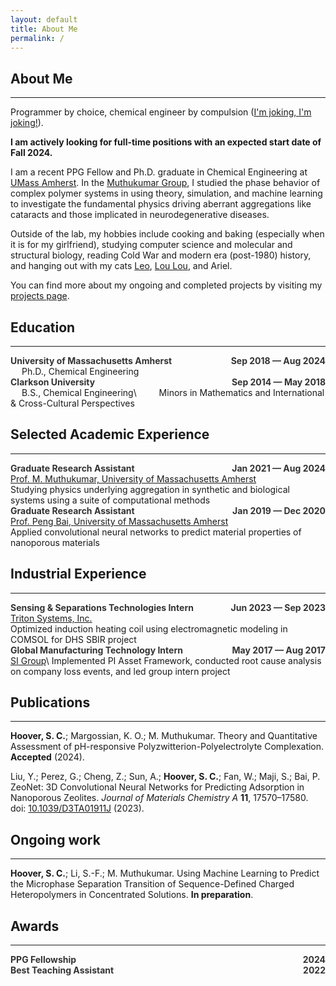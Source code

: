 ```yaml
---
layout: default
title: About Me
permalink: /
---
```


## About Me

---

Programmer by choice, chemical engineer by compulsion ([I'm joking, I'm
joking!](https://www.youtube.com/watch?v=Jt1GRckaQ_s)).

**I am actively looking for full-time positions with an expected start date of
Fall 2024.**

I am a recent PPG Fellow and Ph.D. graduate in Chemical Engineering at [UMass
Amherst](www.umass.edu/engineering/academics/departments/chemical-engineering).
In the [Muthukumar Group](http://theory.pse.umass.edu/), I studied the phase
behavior of complex polymer systems in using theory, simulation, and machine
learning to investigate the fundamental physics driving aberrant aggregations
like cataracts and those implicated in neurodegenerative diseases.

Outside of the lab, my hobbies include cooking and baking (especially when it
is for my girlfriend), studying computer science and molecular and structural
biology, reading Cold War and modern era (post-1980) history, and hanging out
with my cats [Leo](/assets/imgs/leo.png), [Lou Lou](/assets/imgs/loulou.png),
and Ariel.

You can find more about my ongoing and completed projects by visiting my
[projects page](/projects/).
  
## Education

---

<div style='text-align:left;'>
    <b><font color="#333333">University of Massachusetts Amherst</font></b>
    <span style='float:right;'>
        <b><font color="#333333">Sep 2018 &mdash; Aug 2024</font></b>
    </span>
</div>
&emsp; Ph.D., Chemical Engineering

<div style='text-align:left;'>
    <b><font color="#333333">Clarkson University</font></b>
    <span style='float:right;'>
        <b><font color="#333333">Sep 2014 &mdash; May 2018</font></b>
    </span>
</div>
&emsp; B.S., Chemical Engineering\
&emsp;&emsp; Minors in Mathematics and International & Cross-Cultural Perspectives
  
## Selected Academic Experience

---

<div style='text-align:left;'>
    <b><font color="#333333">Graduate Research Assistant</font></b>
    <span style='float:right;'>
        <b><font color="#333333">Jan 2021 &mdash; Aug 2024</font></b>
    </span>
</div>
<u>Prof. M. Muthukumar, University of Massachusetts Amherst</u><br>
Studying physics underlying aggregation in synthetic and biological systems using
a suite of computational methods

<div style='text-align:left;'>
    <b><font color="#333333">Graduate Research Assistant</font></b>
    <span style='float:right;'>
        <b><font color="#333333">Jan 2019 &mdash; Dec 2020</font></b>
    </span>
</div>
<u>Prof. Peng Bai, University of Massachusetts Amherst</u><br>
Applied convolutional neural networks to predict material properties of
nanoporous materials
  
## Industrial Experience

---

<div style='text-align:left;'>
    <b><font color="#333333">Sensing & Separations Technologies Intern</font></b>
    <span style='float:right;'>
        <b><font color="#333333">Jun 2023 &mdash; Sep 2023</font></b>
    </span>
</div>
<u>Triton Systems, Inc.</u><br>
Optimized induction heating coil using electromagnetic modeling in COMSOL for
DHS SBIR project

<div style='text-align:left;'>
    <b><font color="#333333">Global Manufacturing Technology Intern</font></b>
    <span style='float:right;'>
        <b><font color="#333333">May 2017 &mdash; Aug 2017</font></b>
    </span>
</div>
<u>SI Group</u>\
Implemented PI Asset Framework, conducted root cause analysis on company loss
events, and led group intern project
  
## Publications

---

**Hoover, S. C.**; Margossian, K. O.; M. Muthukumar. Theory and Quantitative
Assessment of pH-responsive Polyzwitterion-Polyelectrolyte Complexation.
**Accepted** (2024).

Liu, Y.; Perez, G.; Cheng, Z.; Sun, A.; **Hoover, S. C.**; Fan, W.; Maji, S.; Bai,
P. ZeoNet: 3D Convolutional Neural Networks for Predicting Adsorption in
Nanoporous Zeolites. *Journal of Materials Chemistry A* **11**, 17570–17580. doi:
[10.1039/D3TA01911J](https://doi.org/10.1039/D3TA01911J) (2023).
  
## Ongoing work

---

**Hoover, S. C.**; Li, S.-F.; M. Muthukumar. Using Machine Learning to Predict
the Microphase Separation Transition of Sequence-Defined Charged
Heteropolymers in Concentrated Solutions. **In preparation**.
  
## Awards

---

<div style='text-align:left;'>
    <b><font color='#333333'>PPG Fellowship</font></b>
    <span style='float:right;'>
        <b><font color='#333333'>2024</font></b>
    </span>
</div>

<div style='text-align:left;'>
    <b><font color='#333333'>Best Teaching Assistant</font></b>
    <span style='float:right;'>
        <b><font color='#333333'>2022</font></b>
    </span>
</div>
